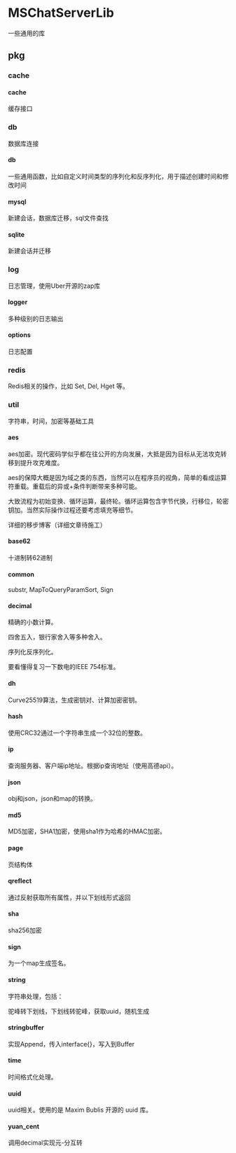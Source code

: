 # MSChatServerLib

一些通用的库

## pkg

### cache

#### cache
缓存接口

### db
数据库连接

#### db
一些通用函数，比如自定义时间类型的序列化和反序列化，用于描述创建时间和修改时间

#### mysql
新建会话，数据库迁移，sql文件查找

#### sqlite
新建会话并迁移

### log
日志管理，使用Uber开源的zap库

#### logger
多种级别的日志输出

#### options
日志配置

### redis
Redis相关的操作，比如 Set, Del, Hget 等。

### util
字符串，时间，加密等基础工具

#### aes
aes加密。现代密码学似乎都在往公开的方向发展，大抵是因为目标从无法攻克转移到提升攻克难度。

aes的保障大概是因为域之类的东西，当然可以在程序员的视角，简单的看成运算符重载。重载后的异或+条件判断带来多种可能。

大致流程为初始变换、循环运算，最终轮。循环运算包含字节代换，行移位，轮密钥加。当然实际操作过程还要考虑填充等细节。

详细的移步博客（详细文章待施工）

#### base62
十进制转62进制

#### common
substr, MapToQueryParamSort, Sign

#### decimal
精确的小数计算。

四舍五入，银行家舍入等多种舍入。

序列化反序列化。

要看懂得复习一下数电的IEEE 754标准。

#### dh
Curve25519算法，生成密钥对、计算加密密钥。

#### hash
使用CRC32通过一个字符串生成一个32位的整数。

#### ip
查询服务器、客户端ip地址。根据ip查询地址（使用高德api）。

#### json
obj和json，json和map的转换。

#### md5
MD5加密，SHA1加密，使用sha1作为哈希的HMAC加密。

#### page
页结构体

#### qreflect
通过反射获取所有属性，并以下划线形式返回

#### sha
sha256加密

#### sign
为一个map生成签名。

#### string
字符串处理，包括：

驼峰转下划线，下划线转驼峰，获取uuid，随机生成

#### stringbuffer
实现Append，传入interface{}，写入到Buffer

#### time
时间格式化处理。

#### uuid
uuid相关。使用的是 Maxim Bublis 开源的 uuid 库。

#### yuan_cent
调用decimal实现元-分互转